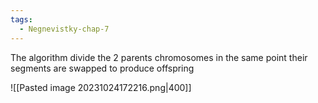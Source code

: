 ```yaml
---
tags:
  - Negnevistky-chap-7
---
```

The algorithm divide the 2 parents chromosomes in the same point their segments are swapped to produce offspring

![[Pasted image 20231024172216.png|400]]